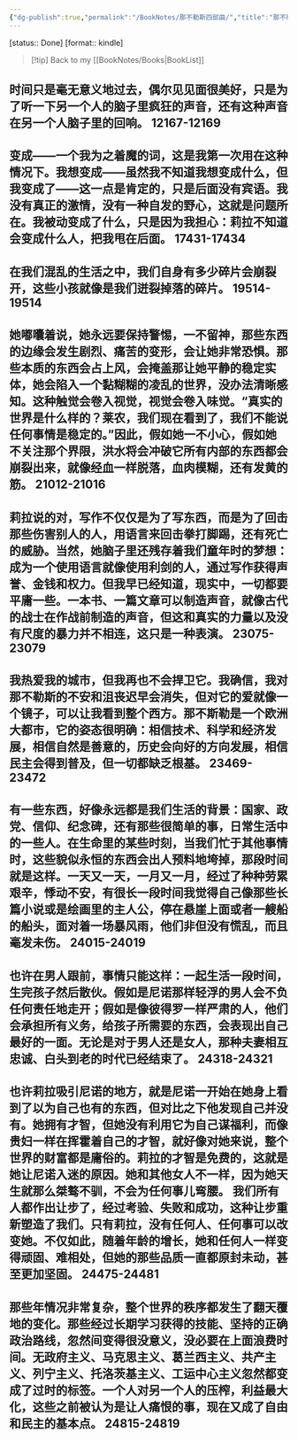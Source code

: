 ```yaml
---
{"dg-publish":true,"permalink":"/BookNotes/那不勒斯四部曲/","title":"那不勒斯四部曲","noteIcon":""}
---
```


[status:: Done]
[format:: kindle]

>[!tip] Back to my [[BookNotes/Books\|BookList]]

时间只是毫无意义地过去，偶尔见见面很美好，只是为了听一下另一个人的脑子里疯狂的声音，还有这种声音在另一个人脑子里的回响。
 12167-12169
 ---   
变成——一个我为之着魔的词，这是我第一次用在这种情况下。我想变成——虽然我不知道我想变成什么，但我变成了——这一点是肯定的，只是后面没有宾语。我没有真正的激情，没有一种自发的野心，这就是问题所在。我被动变成了什么，只是因为我担心：莉拉不知道会变成什么人，把我甩在后面。
 17431-17434
 ---   
在我们混乱的生活之中，我们自身有多少碎片会崩裂开，这些小孩就像是我们迸裂掉落的碎片。
 19514-19514
---   
她嘟囔着说，她永远要保持警惕，一不留神，那些东西的边缘会发生剧烈、痛苦的变形，会让她非常恐惧。那些本质的东西会占上风，会掩盖那让她平静的稳定实体，她会陷入一个黏糊糊的凌乱的世界，没办法清晰感知。这种触觉会卷入视觉，视觉会卷入味觉。“真实的世界是什么样的？莱农，我们现在看到了，我们不能说任何事情是稳定的。”因此，假如她一不小心，假如她不关注那个界限，洪水将会冲破它所有内部的东西都会崩裂出来，就像经血一样脱落，血肉模糊，还有发黄的筋。
 21012-21016
 ---   
莉拉说的对，写作不仅仅是为了写东西，而是为了回击那些伤害别人的人，用语言来回击拳打脚踢，还有死亡的威胁。当然，她脑子里还残存着我们童年时的梦想：成为一个使用语言就像使用利剑的人，通过写作获得声誉、金钱和权力。但我早已经知道，现实中，一切都要平庸一些。一本书、一篇文章可以制造声音，就像古代的战士在作战前制造的声音，但这和真实的力量以及没有尺度的暴力并不相连，这只是一种表演。
 23075-23079
---   
我热爱我的城市，但我再也不会捍卫它。我确信，我对那不勒斯的不安和沮丧迟早会消失，但对它的爱就像一个镜子，可以让我看到整个西方。那不斯勒是一个欧洲大都市，它的姿态很明确：相信技术、科学和经济发展，相信自然是善意的，历史会向好的方向发展，相信民主会得到普及，但一切都缺乏根基。
 23469-23472
 ---   
有一些东西，好像永远都是我们生活的背景：国家、政党、信仰、纪念碑，还有那些很简单的事，日常生活中的一些人。在生命里的某些时刻，当我们忙于其他事情时，这些貌似永恒的东西会出人预料地垮掉，那段时间就是这样。一天又一天，一月又一月，经过了种种劳累艰辛，悸动不安，有很长一段时间我觉得自己像那些长篇小说或是绘画里的主人公，停在悬崖上面或者一艘船的船头，面对着一场暴风雨，他们非但没有慌乱，而且毫发未伤。
 24015-24019
---   
也许在男人跟前，事情只能这样：一起生活一段时间，生完孩子然后散伙。假如是尼诺那样轻浮的男人会不负任何责任地走开；假如是像彼得罗一样严肃的人，他们会承担所有义务，给孩子所需要的东西，会表现出自己最好的一面。无论是对于男人还是女人，那种夫妻相互忠诚、白头到老的时代已经结束了。
 24318-24321
---      
也许莉拉吸引尼诺的地方，就是尼诺一开始在她身上看到了以为自己也有的东西，但对比之下他发现自己并没有。她拥有才智，但她没有利用它为自己谋福利，而像贵妇一样在挥霍着自己的才智，就好像对她来说，整个世界的财富都是庸俗的。莉拉的才智是免费的，这就是她让尼诺入迷的原因。她和其他女人不一样，因为她天生就那么桀骜不驯，不会为任何事儿弯腰。 我们所有人都作出让步了，经过考验、失败和成功，这种让步重新塑造了我们。只有莉拉，没有任何人、任何事可以改变她。不仅如此，随着年龄的增长，她和任何人一样变得顽固、难相处，但她的那些品质一直都原封未动，甚至更加坚固。
 24475-24481
---   
那些年情况非常复杂，整个世界的秩序都发生了翻天覆地的变化。那些经过长期学习获得的技能、坚持的正确政治路线，忽然间变得很没意义，没必要在上面浪费时间。无政府主义、马克思主义、葛兰西主义、共产主义、列宁主义、托洛茨基主义、工运中心主义忽然都变成了过时的标签。一个人对另一个人的压榨，利益最大化，这些之前被认为是让人痛恨的事，现在又成了自由和民主的基本点。
 24815-24819
 ---